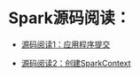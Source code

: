 # Spark源码阅读：

* [源码阅读1：应用程序提交](../master/docs/submit.md)

* [源码阅读2：创建SparkContext](../master/docs/sparkcontext.md)